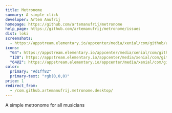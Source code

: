 ```yaml
---
title: Metronome
summary: A simple click
developer: Artem Anufrij
homepage: https://github.com/artemanufrij/metronome
help_page: https://github.com/artemanufrij/metronome/issues
dist: loki
screenshots:
  - https://appstream.elementary.io/appcenter/media/xenial/com/github/artemanufrij.metronome.desktop/2DD4EE2DB417CBC475E4A1350D0B9C9B/screenshots/image-1_orig.png
icons:
  "64": https://appstream.elementary.io/appcenter/media/xenial/com/github/artemanufrij.metronome.desktop/2DD4EE2DB417CBC475E4A1350D0B9C9B/icons/64x64/com.github.artemanufrij.metronome_artemanufrij.metronome.png
  "128": https://appstream.elementary.io/appcenter/media/xenial/com/github/artemanufrij.metronome.desktop/2DD4EE2DB417CBC475E4A1350D0B9C9B/icons/128x128/com.github.artemanufrij.metronome_artemanufrij.metronome.png
  "64@2": https://appstream.elementary.io/appcenter/media/xenial/com/github/artemanufrij.metronome.desktop/2DD4EE2DB417CBC475E4A1350D0B9C9B/icons/64x64@2/com.github.artemanufrij.metronome_artemanufrij.metronome.png
color:
  primary: "#d1ff82"
  primary-text: "rgb(0,0,0)"
price: 1
redirect_from:
  - /com.github.artemanufrij.metronome.desktop/
---
```


<p>A simple metronome for all musicians</p>